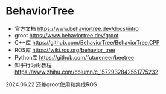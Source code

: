 # BehaviorTree

- 官方文档 https://www.behaviortree.dev/docs/intro
- groot https://www.behaviortree.dev/groot
- C++库 https://github.com/BehaviorTree/BehaviorTree.CPP
- ROS库 https://wiki.ros.org/behavior_tree
- Python库 https://github.com/futureneer/beetree
- 知乎行为树教程 https://www.zhihu.com/column/c_1572932842551775232

2024.06.22 还差groot使用和集成ROS

